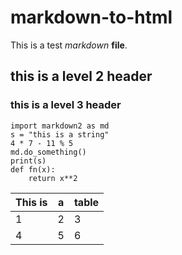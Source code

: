 # markdown-to-html

This is a test _markdown_ **file**.

## this is a level 2 header

### this is a level 3 header

```
import markdown2 as md
s = "this is a string"
4 * 7 - 11 % 5
md.do_something()
print(s)
def fn(x):
	return x**2
```

| This is | a | table |
|---|---|---|
| 1 | 2 | 3 |
| 4 | 5 | 6 |
